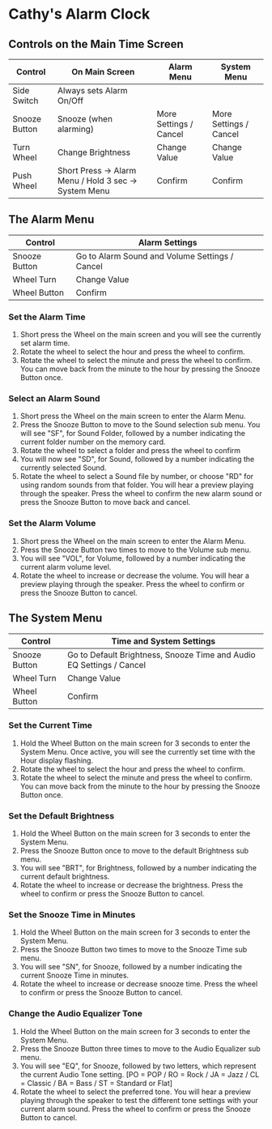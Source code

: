 # Cathy's Alarm Clock

## Controls on the Main Time Screen

| Control       | On Main Screen                                        | Alarm Menu             | System Menu            |
| ------------- | ----------------------------------------------------- | ---------------------- | ---------------------- |
| Side Switch   | Always sets Alarm On/Off                              |
| Snooze Button | Snooze (when alarming)                                | More Settings / Cancel | More Settings / Cancel |
| Turn Wheel    | Change Brightness                                     | Change Value           | Change Value           |
| Push Wheel    | Short Press -> Alarm Menu / Hold 3 sec -> System Menu | Confirm                | Confirm                |

## The Alarm Menu

| Control       | Alarm Settings                                 |
| ------------- | ---------------------------------------------- |
| Snooze Button | Go to Alarm Sound and Volume Settings / Cancel |
| Wheel Turn    | Change Value                                   |
| Wheel Button  | Confirm                                        |

### Set the Alarm Time

1. Short press the Wheel on the main screen and you will see the currently set alarm time.
2. Rotate the wheel to select the hour and press the wheel to confirm.
3. Rotate the wheel to select the minute and press the wheel to confirm. You can move back from the minute to the hour by pressing the Snooze Button once.

### Select an Alarm Sound

1. Short press the Wheel on the main screen to enter the Alarm Menu.
2. Press the Snooze Button to move to the Sound selection sub menu. You will see "SF", for Sound Folder, followed by a number indicating the current folder number on the memory card.
3. Rotate the wheel to select a folder and press the wheel to confirm
4. You will now see "SD", for Sound, followed by a number indicating the currently selected Sound.
5. Rotate the wheel to select a Sound file by number, or choose "RD" for using random sounds from that folder. You will hear a preview playing through the speaker. Press the wheel to confirm the new alarm sound or press the Snooze Button to move back and cancel.

### Set the Alarm Volume

1. Short press the Wheel on the main screen to enter the Alarm Menu.
2. Press the Snooze Button two times to move to the Volume sub menu.
3. You will see "VOL", for Volume, followed by a number indicating the current alarm volume level.
4. Rotate the wheel to increase or decrease the volume. You will hear a preview playing through the speaker. Press the wheel to confirm or press the Snooze Button to cancel.

## The System Menu

| Control       | Time and System Settings                                             |
| ------------- | -------------------------------------------------------------------- |
| Snooze Button | Go to Default Brightness, Snooze Time and Audio EQ Settings / Cancel |
| Wheel Turn    | Change Value                                                         |
| Wheel Button  | Confirm                                                              |

### Set the Current Time

1. Hold the Wheel Button on the main screen for 3 seconds to enter the System Menu. Once active, you will see the currently set time with the Hour display flashing.
2. Rotate the wheel to select the hour and press the wheel to confirm.
3. Rotate the wheel to select the minute and press the wheel to confirm. You can move back from the minute to the hour by pressing the Snooze Button once.

### Set the Default Brightness

1. Hold the Wheel Button on the main screen for 3 seconds to enter the System Menu.
2. Press the Snooze Button once to move to the default Brightness sub menu.
3. You will see "BRT", for Brightness, followed by a number indicating the current default brightness.
4. Rotate the wheel to increase or decrease the brightness. Press the wheel to confirm or press the Snooze Button to cancel.

### Set the Snooze Time in Minutes

1. Hold the Wheel Button on the main screen for 3 seconds to enter the System Menu.
2. Press the Snooze Button two times to move to the Snooze Time sub menu.
3. You will see "SN", for Snooze, followed by a number indicating the current Snooze Time in minutes.
4. Rotate the wheel to increase or decrease snooze time. Press the wheel to confirm or press the Snooze Button to cancel.

### Change the Audio Equalizer Tone

1. Hold the Wheel Button on the main screen for 3 seconds to enter the System Menu.
2. Press the Snooze Button three times to move to the Audio Equalizer sub menu.
3. You will see "EQ", for Snooze, followed by two letters, which represent the current Audio Tone setting. [PO = POP / RO = Rock / JA = Jazz / CL = Classic / BA = Bass / ST = Standard or Flat]
4. Rotate the wheel to select the preferred tone. You will hear a preview playing through the speaker to test the different tone settings with your current alarm sound. Press the wheel to confirm or press the Snooze Button to cancel.
